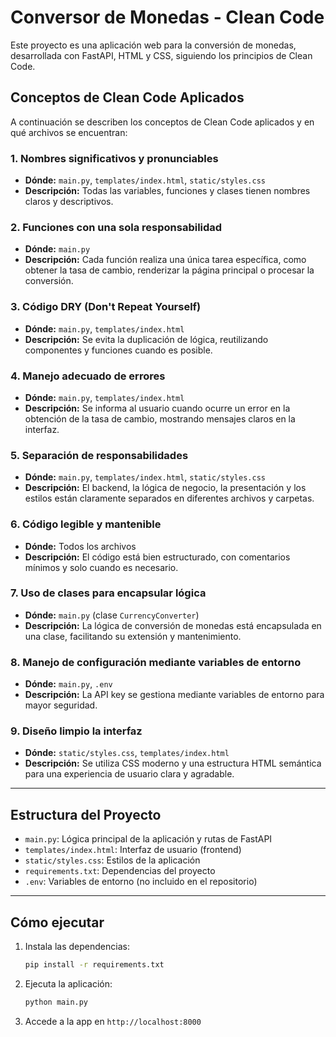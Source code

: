 # Conversor de Monedas - Clean Code

Este proyecto es una aplicación web para la conversión de monedas, desarrollada con FastAPI, HTML y CSS, siguiendo los principios de Clean Code.

## Conceptos de Clean Code Aplicados

A continuación se describen los conceptos de Clean Code aplicados y en qué archivos se encuentran:

### 1. Nombres significativos y pronunciables
- **Dónde:** `main.py`, `templates/index.html`, `static/styles.css`
- **Descripción:** Todas las variables, funciones y clases tienen nombres claros y descriptivos.

### 2. Funciones con una sola responsabilidad
- **Dónde:** `main.py`
- **Descripción:** Cada función realiza una única tarea específica, como obtener la tasa de cambio, renderizar la página principal o procesar la conversión.

### 3. Código DRY (Don't Repeat Yourself)
- **Dónde:** `main.py`, `templates/index.html`
- **Descripción:** Se evita la duplicación de lógica, reutilizando componentes y funciones cuando es posible.

### 4. Manejo adecuado de errores
- **Dónde:** `main.py`, `templates/index.html`
- **Descripción:** Se informa al usuario cuando ocurre un error en la obtención de la tasa de cambio, mostrando mensajes claros en la interfaz.

### 5. Separación de responsabilidades
- **Dónde:** `main.py`, `templates/index.html`, `static/styles.css`
- **Descripción:** El backend, la lógica de negocio, la presentación y los estilos están claramente separados en diferentes archivos y carpetas.

### 6. Código legible y mantenible
- **Dónde:** Todos los archivos
- **Descripción:** El código está bien estructurado, con comentarios mínimos y solo cuando es necesario.

### 7. Uso de clases para encapsular lógica
- **Dónde:** `main.py` (clase `CurrencyConverter`)
- **Descripción:** La lógica de conversión de monedas está encapsulada en una clase, facilitando su extensión y mantenimiento.

### 8. Manejo de configuración mediante variables de entorno
- **Dónde:** `main.py`, `.env`
- **Descripción:** La API key se gestiona mediante variables de entorno para mayor seguridad.

### 9. Diseño limpio  la interfaz
- **Dónde:** `static/styles.css`, `templates/index.html`
- **Descripción:** Se utiliza CSS moderno y una estructura HTML semántica para una experiencia de usuario clara y agradable.

---

## Estructura del Proyecto

- `main.py`: Lógica principal de la aplicación y rutas de FastAPI
- `templates/index.html`: Interfaz de usuario (frontend)
- `static/styles.css`: Estilos de la aplicación
- `requirements.txt`: Dependencias del proyecto
- `.env`: Variables de entorno (no incluido en el repositorio)

---

## Cómo ejecutar

1. Instala las dependencias:
   ```bash
   pip install -r requirements.txt
   ```

2. Ejecuta la aplicación:
   ```bash
   python main.py
   ```
3. Accede a la app en `http://localhost:8000` 